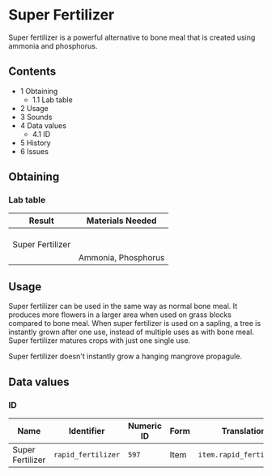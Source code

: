 # Super Fertilizer
Super fertilizer is a powerful alternative to bone meal that is created using ammonia and phosphorus.

## Contents
- 1 Obtaining
	- 1.1 Lab table
- 2 Usage
- 3 Sounds
- 4 Data values
	- 4.1 ID
- 5 History
- 6 Issues

## Obtaining
### Lab table
| Result                | Materials Needed    |
|-----------------------|---------------------|
| <br/>Super Fertilizer |                     |
|                       | Ammonia, Phosphorus |

## Usage
Super fertilizer can be used in the same way as normal bone meal. It produces more flowers in a larger area when used on grass blocks compared to bone meal. When super fertilizer is used on a sapling, a tree is instantly grown after one use, instead of multiple uses as with bone meal. Super fertilizer matures crops with just one single use.

Super fertilizer doesn't instantly grow a hanging mangrove propagule.

## Data values
### ID
| Name             | Identifier         | Numeric ID | Form | Translation key              |
|------------------|--------------------|------------|------|------------------------------|
| Super Fertilizer | `rapid_fertilizer` | `597`      | Item | `item.rapid_fertilizer.name` |

